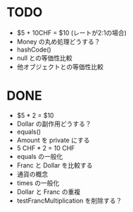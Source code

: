 # TODO
* $5 + 10CHF = $10 (レートが2:1の場合)
* Money の丸め処理どうする？
* hashCode()
* null との等価性比較
* 他オブジェクトとの等価性比較

# DONE
* $5 * 2 = $10
* Dollar の副作用どうする？
* equals()
* Amount を private にする
* 5 CHF * 2 = 10 CHF
* equals の一般化
* Franc と Dollar を比較する
* 通貨の概念
* times の一般化
* Dollar と Franc の重複
* testFrancMultiplication を削除する？
